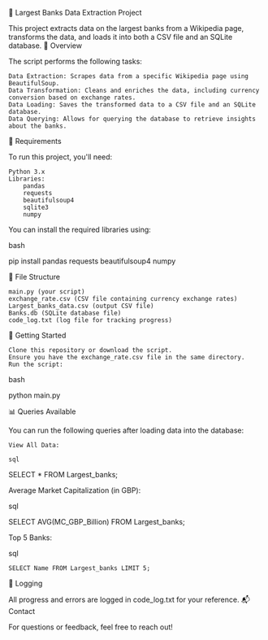 🏦 Largest Banks Data Extraction Project

This project extracts data on the largest banks from a Wikipedia page, transforms the data, and loads it into both a CSV file and an SQLite database.
📖 Overview

The script performs the following tasks:

    Data Extraction: Scrapes data from a specific Wikipedia page using BeautifulSoup.
    Data Transformation: Cleans and enriches the data, including currency conversion based on exchange rates.
    Data Loading: Saves the transformed data to a CSV file and an SQLite database.
    Data Querying: Allows for querying the database to retrieve insights about the banks.

🔧 Requirements

To run this project, you'll need:

    Python 3.x
    Libraries:
        pandas
        requests
        beautifulsoup4
        sqlite3
        numpy

You can install the required libraries using:

bash

pip install pandas requests beautifulsoup4 numpy

📂 File Structure

    main.py (your script)
    exchange_rate.csv (CSV file containing currency exchange rates)
    Largest_banks_data.csv (output CSV file)
    Banks.db (SQLite database file)
    code_log.txt (log file for tracking progress)

🚀 Getting Started

    Clone this repository or download the script.
    Ensure you have the exchange_rate.csv file in the same directory.
    Run the script:

bash

python main.py

📊 Queries Available

You can run the following queries after loading data into the database:

    View All Data:

    sql

SELECT * FROM Largest_banks;

Average Market Capitalization (in GBP):

sql

SELECT AVG(MC_GBP_Billion) FROM Largest_banks;

Top 5 Banks:

sql

    SELECT Name FROM Largest_banks LIMIT 5;

📜 Logging

All progress and errors are logged in code_log.txt for your reference.
📬 Contact

For questions or feedback, feel free to reach out!
